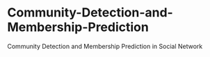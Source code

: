 # Community-Detection-and-Membership-Prediction
Community Detection and Membership Prediction in Social Network
